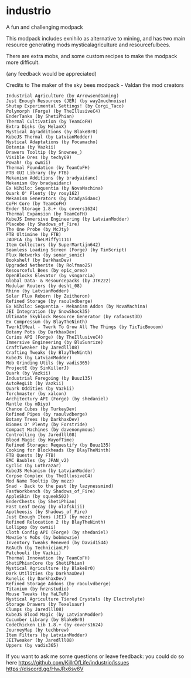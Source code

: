 # industrio
A fun and challenging modpack


This modpack includes exnihilo as alternative to mining, and has two main resource generating mods mysticalagriculture and resourcefulbees.

There are extra mobs, and some custom recipes to make the modpack more difficult.


(any feedback would be appreciated)

 

Credits to
The maker of the sky bees modpack - Valdan
the mod creators

    Industrial Agriculture (by ArrowsendGaming)
    Just Enough Resources (JER) (by way2muchnoise)
    Shutup Experimental Settings! (by Corgi_Taco)
    Polymorph (Forge) (by TheIllusiveC4)
    EnderTanks (by ShetiPhian)
    Thermal Cultivation (by TeamCoFH)
    Extra Disks (by MelanX)
    Mystical Agradditions (by BlakeBr0)
    KubeJS Thermal (by LatvianModder)
    Mystical Adaptations (by Focamacho)
    Botania (by Vazkii)
    Drawers Tooltip (by Snownee_)
    Visible Ores (by techy69)
    Powah! (by owmii)
    Thermal Foundation (by TeamCoFH)
    FTB GUI Library (by FTB)
    Mekanism Additions (by bradyaidanc)
    Mekanism (by bradyaidanc)
    Ex Nihilo: Sequentia (by NovaMachina)
    Quark O' Plenty (by rosy162)
    Mekanism Generators (by bradyaidanc)
    CoFH Core (by TeamCoFH)
    Ender Storage 1.8.+ (by covers1624)
    Thermal Expansion (by TeamCoFH)
    KubeJS Immersive Engineering (by LatvianModder)
    Placebo (by Shadows_of_Fire)
    The One Probe (by McJty)
    FTB Ultimine (by FTB)
    JAOPCA (by TheLMiffy1111)
    Item Collectors (by SuperMartijn642)
    Seamless Loading Screen (Forge) (by TimScript)
    Flux Networks (by sonar_sonic)
    Bookshelf (by DarkhaxDev)
    Upgraded Netherite (by Rolfmao25)
    Resourceful Bees (by epic_oreo)
    OpenBlocks Elevator (by vsngarcia)
    Global Data- & Resourcepacks (by JTK222)
    Modular Routers (by desht_08)
    Rhino (by LatvianModder)
    Solar Flux Reborn (by Zeitheron)
    Refined Storage (by raoulvdberge)
    Ex Nihilo: Sequentia - Mekanism Addon (by NovaMachina)
    JEI Integration (by SnowShock35)
    Ultimate Skyblock Resource Generator (by rafacost3D)
    Ex Compressum (by BlayTheNinth)
    TwerkItMeal - Twerk To Grow All The Things (by TicTicBoooom)
    Botany Pots (by DarkhaxDev)
    Curios API (Forge) (by TheIllusiveC4)
    Immersive Engineering (by BluSunrize)
    CraftTweaker (by Jaredlll08)
    Crafting Tweaks (by BlayTheNinth)
    KubeJS (by LatvianModder)
    Mob Grinding Utils (by vadis365)
    ProjectE (by SinKillerJ)
    Quark (by Vazkii)
    Industrial Foregoing (by Buuz135)
    AutoRegLib (by Vazkii)
    Quark Oddities (by Vazkii)
    Torchmaster (by xalcon)
    Architectury API (Forge) (by shedaniel)
    Mantle (by mDiyo)
    Chance Cubes (by TurkeyDev)
    Refined Pipes (by raoulvdberge)
    Botany Trees (by DarkhaxDev)
    Biomes O' Plenty (by Forstride)
    Compact Machines (by davenonymous)
    Controlling (by Jaredlll08)
    Blood Magic (by WayofTime)
    Refined Storage: Requestify (by Buuz135)
    Cooking for Blockheads (by BlayTheNinth)
    FTB Quests (by FTB)
    EMC Baubles (by JPAN_v2)
    Cyclic (by Lothrazar)
    KubeJS Mekanism (by LatvianModder)
    Corpse Complex (by TheIllusiveC4)
    Mod Name Tooltip (by mezz)
    Snad - Back to the past (by lazynessmind)
    FastWorkbench (by Shadows_of_Fire)
    AppleSkin (by squeek502)
    EnderChests (by ShetiPhian)
    Fast Leaf Decay (by olafskiii)
    Apotheosis (by Shadows_of_Fire)
    Just Enough Items (JEI) (by mezz)
    Refined Relocation 2 (by BlayTheNinth)
    Lollipop (by owmii)
    Cloth Config API (Forge) (by shedaniel)
    Mowzie's Mobs (by bobmowzie)
    Inventory Tweaks Renewed (by David1544)
    ReAuth (by TechnicianLP)
    Patchouli (by Vazkii)
    Thermal Innovation (by TeamCoFH)
    ShetiPhianCore (by ShetiPhian)
    Mystical Agriculture (by BlakeBr0)
    Dark Utilities (by DarkhaxDev)
    Runelic (by DarkhaxDev)
    Refined Storage Addons (by raoulvdberge)
    Titanium (by hrznstudio)
    Mouse Tweaks (by YaLTeR)
    Mystical Agriculture Tiered Crystals (by Electrolyte)
    Storage Drawers (by Texelsaur)
    Clumps (by Jaredlll08)
    KubeJS Blood Magic (by LatvianModder)
    Cucumber Library (by BlakeBr0)
    CodeChicken Lib 1.8.+ (by covers1624)
    JourneyMap (by techbrew)
    Item Filters (by LatvianModder)
    JEITweaker (by Jaredlll08)
    Uppers (by vadis365)

 

 

If you want to ask me some questions or leave feedback:
you could do so here
https://github.com/KillrOfLife/industrio/issues
https://discord.gg/HwJRx6sv6V
